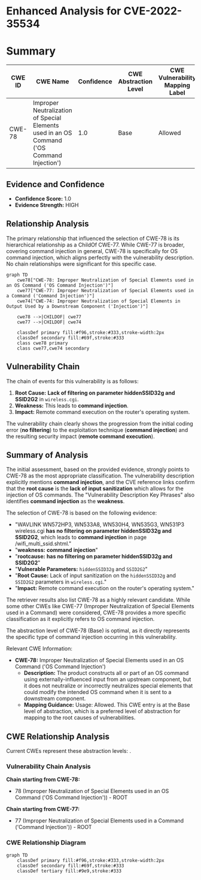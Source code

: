 # Enhanced Analysis for CVE-2022-35534

# Summary
| CWE ID | CWE Name | Confidence | CWE Abstraction Level | CWE Vulnerability Mapping Label | CWE-Vulnerability Mapping Notes |
|---|---|---|---|---|---|
| CWE-78 | Improper Neutralization of Special Elements used in an OS Command ('OS Command Injection') | 1.0 | Base | Allowed | Primary CWE |

## Evidence and Confidence

*   **Confidence Score:** 1.0
*   **Evidence Strength:** HIGH

## Relationship Analysis
The primary relationship that influenced the selection of CWE-78 is its hierarchical relationship as a ChildOf CWE-77. While CWE-77 is broader, covering command injection in general, CWE-78 is specifically for OS command injection, which aligns perfectly with the vulnerability description. No chain relationships were significant for this specific case.

```mermaid
graph TD
    cwe78["CWE-78: Improper Neutralization of Special Elements used in an OS Command ('OS Command Injection')"]
    cwe77["CWE-77: Improper Neutralization of Special Elements used in a Command ('Command Injection')"]
    cwe74["CWE-74: Improper Neutralization of Special Elements in Output Used by a Downstream Component ('Injection')"]

    cwe78 -->|CHILDOF| cwe77
    cwe77 -->|CHILDOF| cwe74
    
    classDef primary fill:#f96,stroke:#333,stroke-width:2px
    classDef secondary fill:#69f,stroke:#333
    class cwe78 primary
    class cwe77,cwe74 secondary
```

## Vulnerability Chain
The chain of events for this vulnerability is as follows:
1.  **Root Cause:** **Lack of filtering on parameter hiddenSSID32g and SSID2G2** in `wireless.cgi`.
2.  **Weakness:** This leads to **command injection**.
3.  **Impact:** Remote command execution on the router's operating system.

The vulnerability chain clearly shows the progression from the initial coding error (**no filtering**) to the exploitation technique (**command injection**) and the resulting security impact (**remote command execution**).

## Summary of Analysis
The initial assessment, based on the provided evidence, strongly points to CWE-78 as the most appropriate classification. The vulnerability description explicitly mentions **command injection**, and the CVE reference links confirm that the **root cause** is the **lack of input sanitization** which allows for the injection of OS commands. The "Vulnerability Description Key Phrases" also identifies **command injection** as the **weakness**.

The selection of CWE-78 is based on the following evidence:
*   "WAVLINK WN572HP3, WN533A8, WN530H4, WN535G3, WN531P3 wireless.cgi **has no filtering on parameter hiddenSSID32g and SSID2G2**, which leads to **command injection** in page /wifi_multi_ssid.shtml."
*   "**weakness:** **command injection**"
*   "**rootcause:** **has no filtering on parameter hiddenSSID32g and SSID2G2**"
*   "**Vulnerable Parameters:** `hiddenSSID32g` and `SSID2G2`"
*   "**Root Cause:** Lack of input sanitization on the `hiddenSSID32g` and `SSID2G2` parameters in `wireless.cgi`."
*   "**Impact:** Remote command execution on the router's operating system."

The retriever results also list CWE-78 as a highly relevant candidate. While some other CWEs like CWE-77 (Improper Neutralization of Special Elements used in a Command) were considered, CWE-78 provides a more specific classification as it explicitly refers to OS command injection.

The abstraction level of CWE-78 (Base) is optimal, as it directly represents the specific type of command injection occurring in this vulnerability.

Relevant CWE Information:
*   **CWE-78:** Improper Neutralization of Special Elements used in an OS Command ('OS Command Injection')
    *   **Description:** The product constructs all or part of an OS command using externally-influenced input from an upstream component, but it does not neutralize or incorrectly neutralizes special elements that could modify the intended OS command when it is sent to a downstream component.
    *   **Mapping Guidance:** Usage: Allowed. This CWE entry is at the Base level of abstraction, which is a preferred level of abstraction for mapping to the root causes of vulnerabilities.


## CWE Relationship Analysis

Current CWEs represent these abstraction levels: .


### Vulnerability Chain Analysis

**Chain starting from CWE-78:**
- 78 (Improper Neutralization of Special Elements used in an OS Command ('OS Command Injection')) - ROOT


**Chain starting from CWE-77:**
- 77 (Improper Neutralization of Special Elements used in a Command ('Command Injection')) - ROOT



### CWE Relationship Diagram

```mermaid
graph TD
    classDef primary fill:#f96,stroke:#333,stroke-width:2px
    classDef secondary fill:#69f,stroke:#333
    classDef tertiary fill:#9e9,stroke:#333
```